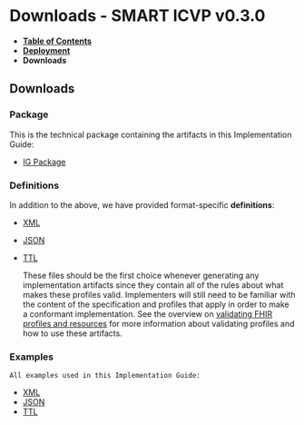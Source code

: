 # Downloads - SMART ICVP v0.3.0

* [**Table of Contents**](toc.md)
* [**Deployment**](deployment.md)
* **Downloads**

## Downloads

### Package

This is the technical package containing the artifacts in this Implementation Guide:

* [IG Package](package.tgz)

### Definitions

In addition to the above, we have provided format-specific **definitions**:

* [XML](definitions.xml.zip)
* [JSON](definitions.json.zip)
* [TTL](definitions.ttl.zip)


  These files should be the first choice whenever generating any implementation artifacts since they contain all of the rules about what makes these profiles valid. Implementers will still need to be familiar with the content of the specification and profiles that apply in order to make a conformant implementation. See the overview on [validating FHIR profiles and resources](http://hl7.org/fhir/validation.html) for more information about validating profiles and how to use these artifacts.

### Examples

```
All examples used in this Implementation Guide:

```

* [XML](examples.xml.zip)
* [JSON](examples.json.zip)
* [TTL](examples.ttl.zip)

